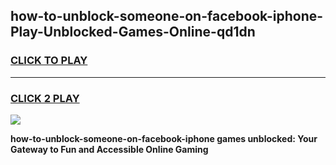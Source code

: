 
## how-to-unblock-someone-on-facebook-iphone-Play-Unblocked-Games-Online-qd1dn
<h3>
<a href="https://premium76.site?title=how-to-unblock-someone-on-facebook-iphone&ref=25A">CLICK TO PLAY</a></h3>
<hr>

<h3>
<a href="https://premium76.site?title=how-to-unblock-someone-on-facebook-iphone&ref=25A">CLICK 2 PLAY</a>
  
</h3>

<a href="https://premium76.site?title=how-to-unblock-someone-on-facebook-iphone&ref=25A"><img src="https://clearcache.store/games.png"></a>


**how-to-unblock-someone-on-facebook-iphone games unblocked: Your Gateway to Fun and Accessible Online Gaming**
